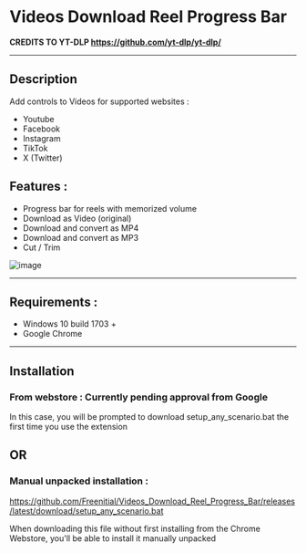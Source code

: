 # Videos Download Reel Progress Bar

__CREDITS TO YT-DLP https://github.com/yt-dlp/yt-dlp/__

---

## Description

Add controls to Videos for supported websites : 
- Youtube
- Facebook
- Instagram
- TikTok 
- X (Twitter)

## Features : 
- Progress bar for reels with memorized volume
- Download as Video (original)
- Download and convert as MP4
- Download and convert as MP3
- Cut / Trim

![image](https://github.com/user-attachments/assets/a7586200-3f58-4adc-9e0e-79d9a91f4d2d)

---

## Requirements : 
- Windows 10 build 1703 +
- Google Chrome

---

## Installation

### From webstore : Currently pending approval from Google

In this case, you will be prompted to download setup_any_scenario.bat the first time you use the extension

## OR

### Manual unpacked installation :
https://github.com/Freenitial/Videos_Download_Reel_Progress_Bar/releases/latest/download/setup_any_scenario.bat

When downloading this file without first installing from the Chrome Webstore, you'll be able to install it manually unpacked
